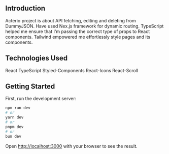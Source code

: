 ## Introduction
Acterio project is about API fetching, editing and deleting from DummyJSON.
Have used Nex.js framework for dynamic routing.
TypeScript helped me ensure that I'm passing the correct type of props to React components.
Tailwind empowered me effortlessly style pages and its components.

## Technologies Used
React
TypeScript
Styled-Components
React-Icons
React-Scroll

## Getting Started
First, run the development server:

```bash
npm run dev
# or
yarn dev
# or
pnpm dev
# or
bun dev
```

Open [http://localhost:3000](http://localhost:3000) with your browser to see the result.

